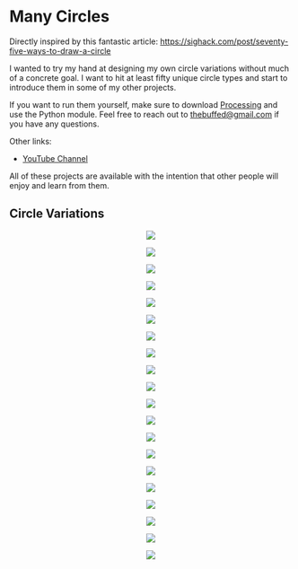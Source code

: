 # Many Circles

Directly inspired by this fantastic article: https://sighack.com/post/seventy-five-ways-to-draw-a-circle

I wanted to try my hand at designing my own circle variations without much of a concrete goal. I want to hit at least fifty unique circle types and start to introduce them in some of my other projects.

If you want to run them yourself, make sure to download [Processing](https://www.processing.org) and use the Python module. Feel free to reach out to thebuffed@gmail.com if you have any questions.

Other links:
- [YouTube Channel](https://www.youtube.com/channel/UCUrmX3SvpPerq-KAfGBrgGQ)

All of these projects are available with the intention that other people will enjoy and learn from them. 

## Circle Variations

<p align="center"><img src="https://github.com/erdavids/Many-Circles/blob/master/Circles/circle_one.png"></p>
<p align="center"><img src="https://github.com/erdavids/Many-Circles/blob/master/Circles/circle_two.png"></p>
<p align="center"><img src="https://github.com/erdavids/Many-Circles/blob/master/Circles/circle_three.png"></p>
<p align="center"><img src="https://github.com/erdavids/Many-Circles/blob/master/Circles/circle_four.png?"></p>
<p align="center"><img src="https://github.com/erdavids/Many-Circles/blob/master/Circles/circle_five.png"></p>
<p align="center"><img src="https://github.com/erdavids/Many-Circles/blob/master/Circles/circle_six.png"></p>
<p align="center"><img src="https://github.com/erdavids/Many-Circles/blob/master/Circles/circle_seven.png"></p>
<p align="center"><img src="https://github.com/erdavids/Many-Circles/blob/master/Circles/circle_eight.png"></p>
<p align="center"><img src="https://github.com/erdavids/Many-Circles/blob/master/Circles/circle_nine.png"></p>
<p align="center"><img src="https://github.com/erdavids/Many-Circles/blob/master/Circles/circle_ten.png"></p>
<p align="center"><img src="https://github.com/erdavids/Many-Circles/blob/master/Circles/circle_eleven.png"></p>
<p align="center"><img src="https://github.com/erdavids/Many-Circles/blob/master/Circles/circle_twelve.png"></p>
<p align="center"><img src="https://github.com/erdavids/Many-Circles/blob/master/Circles/circle_thirteen.png"></p>
<p align="center"><img src="https://github.com/erdavids/Many-Circles/blob/master/Circles/circle_fourteen.png"></p>
<p align="center"><img src="https://github.com/erdavids/Many-Circles/blob/master/Circles/circle_fifteen.png"></p>
<p align="center"><img src="https://github.com/erdavids/Many-Circles/blob/master/Circles/circle_sixteen.png"></p>
<p align="center"><img src="https://github.com/erdavids/Many-Circles/blob/master/Circles/circle_seventeen.png"></p>
<p align="center"><img src="https://github.com/erdavids/Many-Circles/blob/master/Circles/circle_eighteen.png"></p>
<p align="center"><img src="https://github.com/erdavids/Many-Circles/blob/master/Circles/circle_nineteen.png"></p>
<p align="center"><img src="https://github.com/erdavids/Many-Circles/blob/master/Circles/circle_twenty.png"></p>

